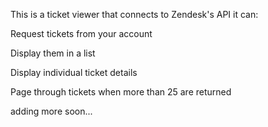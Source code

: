 This is a ticket viewer that connects to Zendesk's API it can:

Request tickets from your account		

Display them in a list

Display individual ticket details

Page through tickets when more than 25 are returned

adding more soon...
